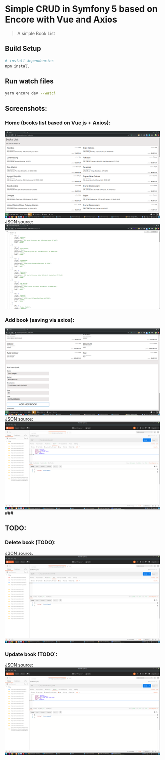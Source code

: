 # Simple CRUD in Symfony 5 based on Encore with Vue and Axios

> A simple Book List

## Build Setup

``` bash
# install dependencies
npm install
```

## Run watch files
``` bash
yarn encore dev --watch
```

## Screenshots:

### Home (books list based on Vue.js + Axios):
<img src="https://raw.githubusercontent.com/CNK001/tests/master/Task-3/DOCS/request-examples/books-list-frontend-based-on-scss.png">
JSON source:
<img src="https://github.com/CNK001/tests/blob/master/Task-3/DOCS/request-examples/book-get-all.png?raw=true">


### Add book (saving via axios):
<img src="https://raw.githubusercontent.com/CNK001/tests/master/Task-3/DOCS/request-examples/add-book-front.png">
JSON source:
<img src="https://github.com/CNK001/tests/blob/master/Task-3/DOCS/request-examples/add-book.png?raw=true">
### 



## TODO:

### Delete book (TODO):
JSON source:
<img src="https://github.com/CNK001/tests/blob/master/Task-3/DOCS/request-examples/book-delete.png?raw=true">

### Update book (TODO):
JSON source:
<img src="https://github.com/CNK001/tests/blob/master/Task-3/DOCS/request-examples/book-update.png?raw=true">
